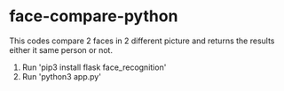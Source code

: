# face-compare-python

This codes compare 2 faces in 2 different picture and returns the results either it same person or not.

1. Run 'pip3 install flask face_recognition'
2. Run 'python3 app.py'

